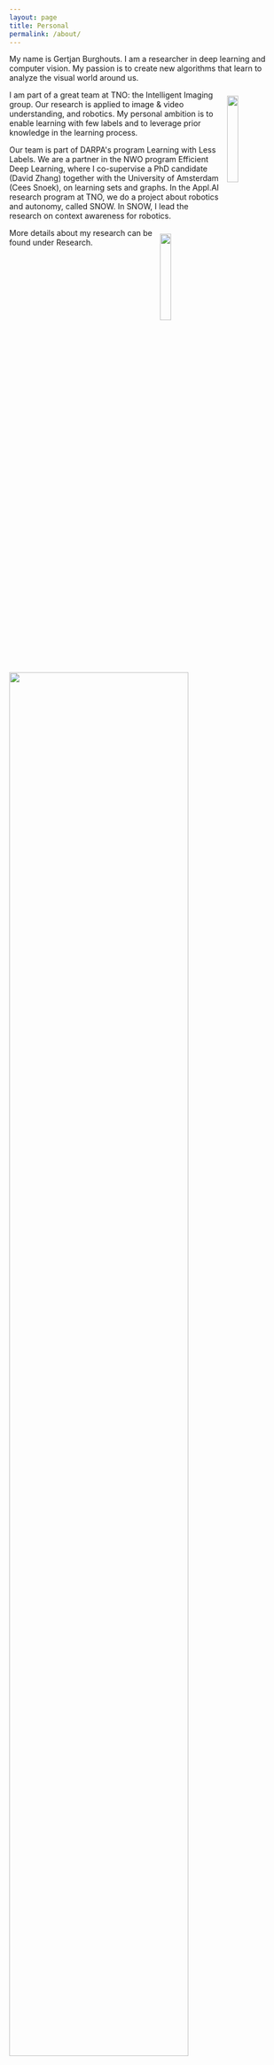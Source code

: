 ```yaml
---
layout: page
title: Personal
permalink: /about/
---
```


My name is Gertjan Burghouts. I am a researcher in deep learning and computer vision. My passion is to create new algorithms that learn to analyze the visual world around us.

<img style="padding: 2%; float: right;" src="https://gertjanburghouts.github.io/Gertjan.jpg" width="20%">

I am part of a great team at TNO: the Intelligent Imaging group. Our research is applied to image & video understanding, and robotics. My personal ambition is to enable learning with few labels and to leverage prior knowledge in the learning process.

Our team is part of DARPA's program Learning with Less Labels. We are a partner in the NWO program Efficient Deep Learning, where I co-supervise a PhD candidate (David Zhang) together with the University of Amsterdam (Cees Snoek), on learning sets and graphs. In the Appl.AI research program at TNO, we do a project about robotics and autonomy, called SNOW. In SNOW, I lead the research on context awareness for robotics.

<img style="padding: 2%; float: right;" src="https://gertjanburghouts.github.io/pictures/presenting.jpg" width="20%">

More details about my research can be found under Research.

<img src="https://gertjanburghouts.github.io/pictures/intelligent_imaging_2023.jpg" width="80%">
